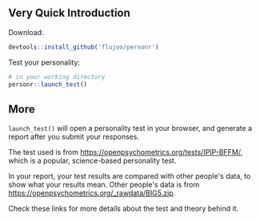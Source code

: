 
## Very Quick Introduction

Download:

```r
devtools::install_github('flujoo/personr')
```

Test your personality:

```r
# in your working directory
personr::launch_test()
```


## More

`launch_test()` will open a personality test in your browser, and generate a report after you submit your responses.

The test used is from <https://openpsychometrics.org/tests/IPIP-BFFM/>, which is a popular, science-based personality test.

In your report, your test results are compared with other people's data, to show what your results mean. Other people's data is from <https://openpsychometrics.org/_rawdata/BIG5.zip>.

Check these links for more details about the test and theory behind it.
